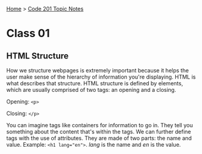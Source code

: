 [Home](README.md) > [Code 201 Topic Notes](201topicNotes.md)

# Class 01

## HTML Structure

How we structure webpages is extremely important because it helps the user make sense of the hierarchy of information you're displaying.
HTML is what describes that structure. HTML structure is defined by elements, which are usually comprised of two tags: an opening and a closing.

Opening: `<p>`

Closing: `</p>`

You can imagine tags like containers for information to go in.
They tell you something about the content that's within the tags.
We can further define tags with the use of attributes.
They are made of two parts: the name and value.
Example: `<h1 lang="en">`. *lang* is the name and *en* is the value.